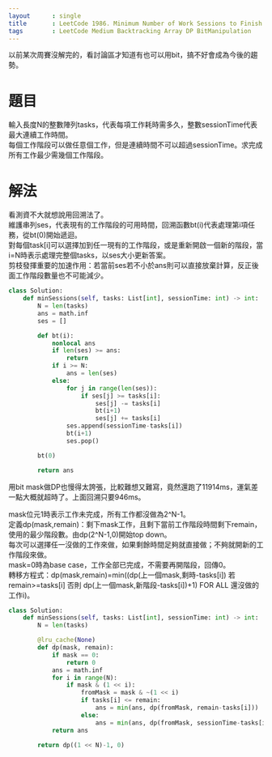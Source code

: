 ```yaml
---
layout      : single
title       : LeetCode 1986. Minimum Number of Work Sessions to Finish the Tasks
tags 		: LeetCode Medium Backtracking Array DP BitManipulation
---
```

以前某次周賽沒解完的，看討論區才知道有也可以用bit，搞不好會成為今後的趨勢。

# 題目
輸入長度N的整數陣列tasks，代表每項工作耗時需多久，整數sessionTime代表最大連續工作時間。  
每個工作階段可以做任意個工作，但是連續時間不可以超過sessionTime。求完成所有工作最少需幾個工作階段。

# 解法
看測資不大就想說用回溯法了。  
維護串列ses，代表現有的工作階段的可用時間，回溯函數bt(i)代表處理第i項任務，從bt(0)開始遞迴。  
對每個task[i]可以選擇加到任一現有的工作階段，或是重新開啟一個新的階段，當i=N時表示處理完整個tasks，以ses大小更新答案。  
剪枝發揮重要的加速作用：若當前ses若不小於ans則可以直接放棄計算，反正後面工作階段數量也不可能減少。

```python
class Solution:
    def minSessions(self, tasks: List[int], sessionTime: int) -> int:
        N = len(tasks)
        ans = math.inf
        ses = []

        def bt(i):
            nonlocal ans
            if len(ses) >= ans:
                return
            if i >= N:
                ans = len(ses)
            else:
                for j in range(len(ses)):
                    if ses[j] >= tasks[i]:
                        ses[j] -= tasks[i]
                        bt(i+1)
                        ses[j] += tasks[i]
                ses.append(sessionTime-tasks[i])
                bt(i+1)
                ses.pop()

        bt(0)

        return ans

```

用bit mask做DP也慢得太誇張，比較難想又難寫，竟然還跑了11914ms，運氣差一點大概就超時了。上面回溯只要946ms。

mask位元1時表示工作未完成，所有工作都沒做為2^N-1。  
定義dp(mask,remain)：剩下mask工作，且剩下當前工作階段時間剩下remain，使用的最少階段數。由dp(2^N-1,0)開始top down。  
每次可以選擇任一沒做的工作來做，如果剩餘時間足夠就直接做；不夠就開新的工作階段來做。  
mask=0時為base case，工作全部已完成，不需要再開階段，回傳0。  
轉移方程式：dp(mask,remain)=min((dp(上一個mask,剩時-tasks[i]) 若 remain>=tasks[i] 否則 dp(上一個mask,新階段-tasks[i])+1) FOR ALL 還沒做的工作i)。

```python
class Solution:
    def minSessions(self, tasks: List[int], sessionTime: int) -> int:
        N = len(tasks)

        @lru_cache(None)
        def dp(mask, remain):
            if mask == 0:
                return 0
            ans = math.inf
            for i in range(N):
                if mask & (1 << i):
                    fromMask = mask & ~(1 << i)
                    if tasks[i] <= remain:
                        ans = min(ans, dp(fromMask, remain-tasks[i]))
                    else:
                        ans = min(ans, dp(fromMask, sessionTime-tasks[i])+1)
            return ans

        return dp((1 << N)-1, 0)

```